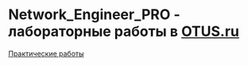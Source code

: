 # Network_Engineer_PRO - лабораторные работы в [OTUS.ru](https://otus.ru/learning/314405/)


[Практические работы](Лабораторные%20работы/)
